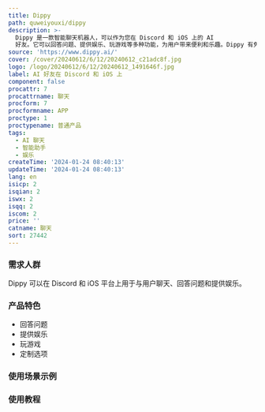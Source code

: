```yaml
---
title: Dippy
path: quweiyouxi/dippy
description: >-
  Dippy 是一款智能聊天机器人，可以作为您在 Discord 和 iOS 上的 AI
  好友。它可以回答问题、提供娱乐、玩游戏等多种功能，为用户带来便利和乐趣。Dippy 有免费和付费两个版本，付费版本提供更多高级功能和定制选项。
source: 'https://www.dippy.ai/'
cover: /cover/20240612/6/12/20240612_c21adc8f.jpg
logo: /logo/20240612/6/12/20240612_1491646f.jpg
label: AI 好友在 Discord 和 iOS 上
component: false
procattr: 7
procattrname: 聊天
procform: 7
procformname: APP
proctype: 1
proctypename: 普通产品
tags:
  - AI 聊天
  - 智能助手
  - 娱乐
createTime: '2024-01-24 08:40:13'
updateTime: '2024-01-24 08:40:13'
lang: en
isicp: 2
isqian: 2
iswx: 2
isqq: 2
iscom: 2
price: ''
catname: 聊天
sort: 27442
---
```




### 需求人群
Dippy 可以在 Discord 和 iOS 平台上用于与用户聊天、回答问题和提供娱乐。

### 产品特色
- 回答问题
- 提供娱乐
- 玩游戏
- 定制选项

### 使用场景示例


### 使用教程


  
